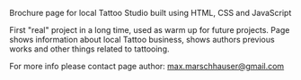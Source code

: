 Brochure page for local Tattoo Studio built using HTML, CSS and JavaScript

First "real" project in a long time, used as warm up for future projects. Page shows information about local Tattoo business, shows authors previous works and other things related to tattooing.

For more info please contact page author: max.marschhauser@gmail.com
